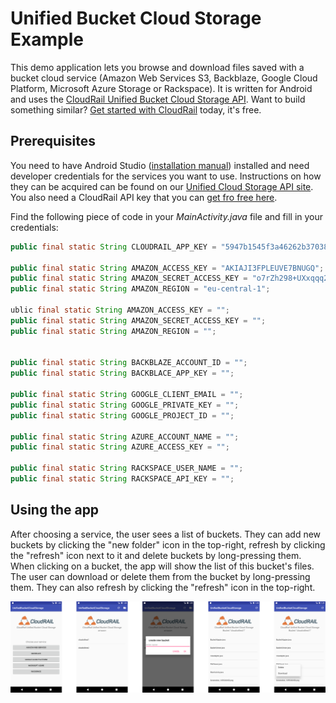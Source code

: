 # Unified Bucket Cloud Storage Example

This demo application lets you browse and download files saved with a bucket cloud service (Amazon Web Services S3, Backblaze, Google Cloud Platform, Microsoft Azure Storage or Rackspace). It is written for Android and uses the [CloudRail Unified Bucket Cloud Storage API](https://cloudrail.com/integrations/interfaces/BusinessCloudStorage). Want to build something similar? [Get started with CloudRail](https://cloudrail.com/signup) today, it's free.

## Prerequisites
You need to have Android Studio ([installation manual](https://developer.android.com/studio/install.html)) installed and need developer credentials for the services you want to use. Instructions on how they can be acquired can be found on our [Unified Cloud Storage API site](https://cloudrail.com/integrations/interfaces/CloudStorage;serviceIds=Box%2CDropbox%2CEgnyte%2CGoogleDrive%2COneDrive%2COneDriveBusiness). You also need a CloudRail API key that you can [get fro free here](https://cloudrail.com/signup).


Find the following piece of code in your *MainActivity.java* file and fill in your credentials:

````java
public final static String CLOUDRAIL_APP_KEY = "5947b1545f3a46262b370388";

public final static String AMAZON_ACCESS_KEY = "AKIAJI3FPLEUVE7BNUGQ";
public final static String AMAZON_SECRET_ACCESS_KEY = "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";
public final static String AMAZON_REGION = "eu-central-1";

ublic final static String AMAZON_ACCESS_KEY = "";
public final static String AMAZON_SECRET_ACCESS_KEY = "";
public final static String AMAZON_REGION = "";


public final static String BACKBLAZE_ACCOUNT_ID = "";
public final static String BACKBLACE_APP_KEY = "";

public final static String GOOGLE_CLIENT_EMAIL = "";
public final static String GOOGLE_PRIVATE_KEY = "";
public final static String GOOGLE_PROJECT_ID = "";

public final static String AZURE_ACCOUNT_NAME = "";
public final static String AZURE_ACCESS_KEY = "";

public final static String RACKSPACE_USER_NAME = "";
public final static String RACKSPACE_API_KEY = "";
````

## Using the app

After choosing a service, the user sees a list of buckets. They can add new buckets by clicking the "new folder" icon in the top-right, refresh by clicking the "refresh" icon next to it and delete buckets by long-pressing them. When clicking on a bucket, the app will show the list of this bucket's files. The user can download or delete them from the bucket by long-pressing them. They can also refresh by clicking the "refresh" icon in the top-right.

![screenshots 1](https://github.com/CloudRail/cloudrail.github.io/raw/master/img/android_demo_bucketCloud.png)